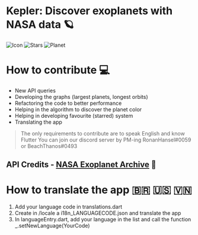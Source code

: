 # Kepler: Discover exoplanets with NASA data 🪐

![Icon](https://i.ibb.co/wyp3wgb/IMG-20200907-WA0002.jpg)
![Stars](https://i.ibb.co/Wz97MDT/Screenshot-1.png)
![Planet](https://i.ibb.co/kSNyhnV/Screenshot-2.png)


# How to contribute 💻
- New API queries
- Developing the graphs (largest planets, longest orbits)
- Refactoring the code to better performance
- Helping in the algorithm to discover the planet color
- Helping in developing favourite (starred) system
- Translating the app 
> The only requirements to contribute are to speak English and know Flutter
> You can join our discord server by PM-ing RonanHansel#0059 or BeachThanos#0493
## API Credits - [NASA Exoplanet Archive](https://exoplanetarchive.ipac.caltech.edu/) 🚀

# How to translate the app 🇧🇷 🇺🇸 🇻🇳

1. Add your language code in translations.dart
2. Create in /locale a i18n_LANGUAGECODE.json and translate the app
3. In languageEntry.dart, add your language in the list and call the function _.setNewLanguage(YourCode)
